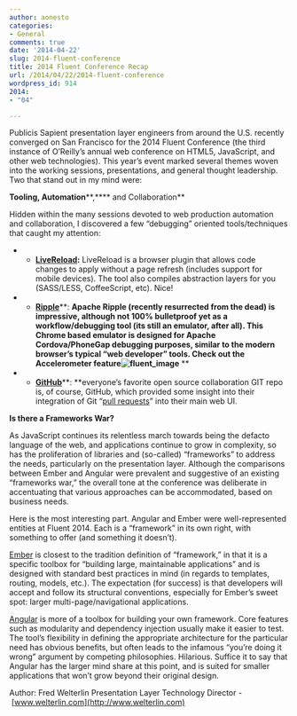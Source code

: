```yaml
---
author: aonesto
categories:
- General
comments: true
date: '2014-04-22'
slug: 2014-fluent-conference
title: 2014 Fluent Conference Recap
url: /2014/04/22/2014-fluent-conference
wordpress_id: 914
2014:
- "04"

---
```



Publicis Sapient presentation layer engineers from around the U.S. recently converged on San Francisco for the 2014 Fluent Conference (the third instance of O’Reilly’s annual web conference on HTML5, JavaScript, and other web technologies). This year’s event marked several themes woven into the working sessions, presentations, and general thought leadership. Two that stand out in my mind were:

**Tooling, Automation****,**** and Collaboration**

Hidden within the many sessions devoted to web production automation and collaboration, I discovered a few “debugging” oriented tools/techniques that caught my attention:



	
  * - [**LiveReload**](http://livereload.com/)**:** LiveReload is a browser plugin that allows code changes to apply without a page refresh (includes support for mobile devices). The tool also compiles abstraction layers for you (SASS/LESS, CoffeeScript, etc). Nice!

	
  * - [**Ripple**](http://ripple.incubator.apache.org/)**: **Apache Ripple (recently resurrected from the dead) is impressive, although not 100% bulletproof yet as a workflow/debugging tool (its still an emulator, after all). This Chrome based emulator is designed for Apache Cordova/PhoneGap debugging purposes, similar to the modern browser’s typical “web developer” tools. Check out the Accelerometer feature![![fluent_image](/uploads/2014/04/fluent_image-300x246.jpg)](/uploads/2014/04/fluent_image.jpg)** **



	
  * - [**GitHub**](https://github.com/)**: **everyone’s favorite open source collaboration GIT repo is, of course, GitHub, which provided some insight into their integration of Git “[pull requests](https://help.github.com/articles/using-pull-requests)” into their main web UI.


**Is there a Frameworks War?**

As JavaScript continues its relentless march towards being the defacto language of the web, and applications continue to grow in complexity, so has the proliferation of libraries and (so-called) “frameworks” to address the needs, particularly on the presentation layer. Although the comparisons between Ember and Angular were prevalent and suggestive of an existing “frameworks war,” the overall tone at the conference was deliberate in accentuating that various approaches can be accommodated, based on business needs.

Here is the most interesting part. Angular and Ember were well-represented entities at Fluent 2014. Each is a “framework” in its own right, with something to offer (and something it doesn’t).

[Ember](http://emberjs.com/) is closest to the tradition definition of “framework,” in that it is a specific toolbox for “building large, maintainable applications” and is designed with standard best practices in mind (in regards to templates, routing, models, etc.). The expectation (for success) is that developers will accept and follow its structural conventions, especially for Ember’s sweet spot: larger multi-page/navigational applications.

[Angular](http://angularjs.org/) is more of a toolbox for building your own framework. Core features such as modularity and dependency injection usually make it easier to test. The tool’s flexibility in defining the appropriate architecture for the particular need has obvious benefits, but often leads to the infamous “you’re doing it wrong” argument by competing philosophies. Hilarious. Suffice it to say that Angular has the larger mind share at this point, and is suited for smaller applications that won’t grow beyond their original design.

Author: Fred Welterlin Presentation Layer Technology Director - [www.welterlin.com](http://www.welterlin.com)



